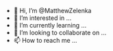 - 👋 Hi, I’m @MatthewZelenka
- 👀 I’m interested in ...
- 🌱 I’m currently learning ...
- 💞️ I’m looking to collaborate on ...
- 📫 How to reach me ...

<!---
MatthewZelenka/MatthewZelenka is a ✨ special ✨ repository because its `README.md` (this file) appears on your GitHub profile.
You can click the Preview link to take a look at your changes.
--->
